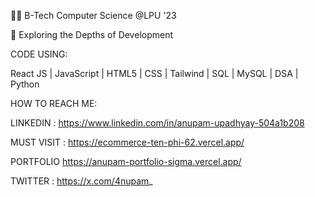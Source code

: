 🧑‍🎓 B-Tech Computer Science @LPU '23

🔭 Exploring the Depths of Development
 
 CODE USING:
 
React JS | JavaScript | HTML5 | CSS | Tailwind | SQL | MySQL | DSA | Python
 
 HOW TO REACH ME:
 
 LINKEDIN :
 https://www.linkedin.com/in/anupam-upadhyay-504a1b208
 
 MUST VISIT :
 https://ecommerce-ten-phi-62.vercel.app/
 
 PORTFOLIO
 https://anupam-portfolio-sigma.vercel.app/
 
 
 TWITTER :
 https://x.com/4nupam_
<!---
4nupam/4nupam is a ✨ special ✨ repository because its `README.md` (this file) appears on your GitHub profile.
You can click the Preview link to take a look at your changes.
--->
